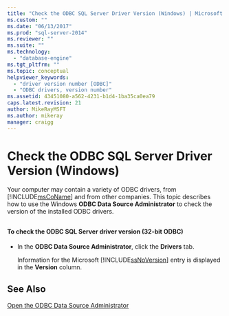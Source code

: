 ```yaml
---
title: "Check the ODBC SQL Server Driver Version (Windows) | Microsoft Docs"
ms.custom: ""
ms.date: "06/13/2017"
ms.prod: "sql-server-2014"
ms.reviewer: ""
ms.suite: ""
ms.technology: 
  - "database-engine"
ms.tgt_pltfrm: ""
ms.topic: conceptual
helpviewer_keywords: 
  - "driver version number [ODBC]"
  - "ODBC drivers, version number"
ms.assetid: 43451080-a562-4231-b1d4-1ba35ca0ea79
caps.latest.revision: 21
author: MikeRayMSFT
ms.author: mikeray
manager: craigg
---
```

# Check the ODBC SQL Server Driver Version (Windows)
  Your computer may contain a variety of ODBC drivers, from [!INCLUDE[msCoName](../../includes/msconame-md.md)] and from other companies. This topic describes how to use the Windows **ODBC Data Source Administrator** to check the version of the installed ODBC drivers.  
  
##  <a name="SSMSProcedure"></a>  
  
#### To check the ODBC SQL Server driver version (32-bit ODBC)  
  
-   In the **ODBC Data Source Administrator**, click the **Drivers** tab.  
  
     Information for the Microsoft [!INCLUDE[ssNoVersion](../../includes/ssnoversion-md.md)] entry is displayed in the **Version** column.  
  
## See Also  
 [Open the ODBC Data Source Administrator](open-the-odbc-data-source-administrator.md)  
  
  
